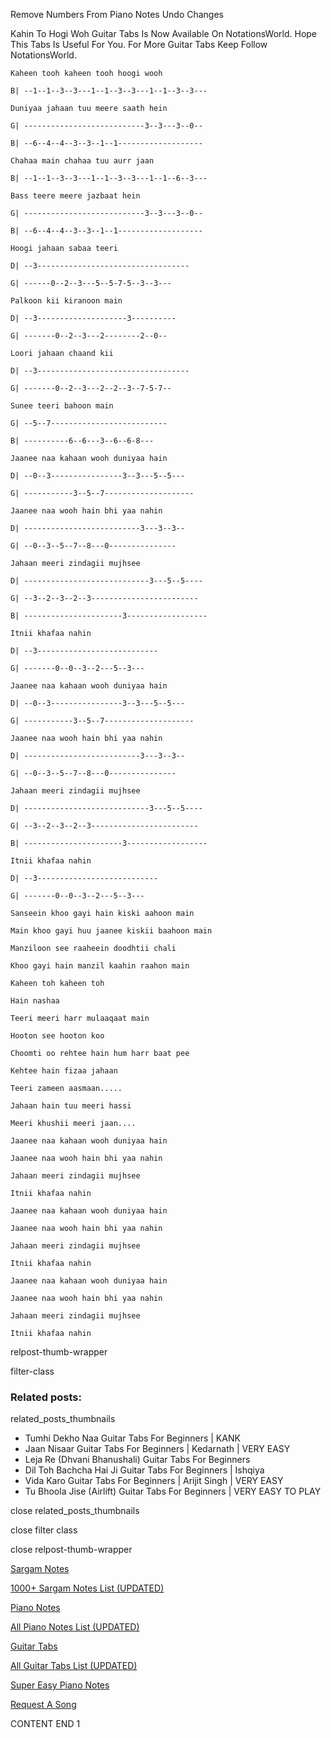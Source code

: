 
Remove Numbers From Piano Notes
Undo Changes

Kahin To Hogi Woh Guitar Tabs Is Now Available On NotationsWorld. Hope This Tabs Is Useful For You. For More Guitar Tabs Keep Follow NotationsWorld.

```
Kaheen tooh kaheen tooh hoogi wooh

B| --1--1--3--3---1--1--3--3---1--1--3--3---

Duniyaa jahaan tuu meere saath hein

G| ---------------------------3--3---3--0--

B| --6--4--4--3--3--1--1-------------------

Chahaa main chahaa tuu aurr jaan

B| --1--1--3--3---1--1--3--3---1--1--6--3---

Bass teere meere jazbaat hein

G| ---------------------------3--3---3--0--

B| --6--4--4--3--3--1--1-------------------

Hoogi jahaan sabaa teeri

D| --3----------------------------------

G| ------0--2--3---5--5-7-5--3--3---

Palkoon kii kiranoon main

D| --3--------------------3----------

G| -------0--2--3---2--------2--0--

Loori jahaan chaand kii

D| --3----------------------------------

G| -------0--2--3---2--2--3--7-5-7--

Sunee teeri bahoon main

G| --5--7--------------------------

B| ----------6--6---3--6--6-8---

Jaanee naa kahaan wooh duniyaa hain

D| --0--3----------------3--3---5--5---

G| -----------3--5--7--------------------

Jaanee naa wooh hain bhi yaa nahin

D| --------------------------3---3--3--

G| --0--3--5--7--8---0---------------

Jahaan meeri zindagii mujhsee

D| ----------------------------3---5--5----

G| --3--2--3--2--3------------------------

B| ----------------------3------------------

Itnii khafaa nahin

D| --3---------------------------

G| -------0--0--3--2---5--3---

Jaanee naa kahaan wooh duniyaa hain

D| --0--3----------------3--3---5--5---

G| -----------3--5--7--------------------

Jaanee naa wooh hain bhi yaa nahin

D| --------------------------3---3--3--

G| --0--3--5--7--8---0---------------

Jahaan meeri zindagii mujhsee

D| ----------------------------3---5--5----

G| --3--2--3--2--3------------------------

B| ----------------------3------------------

Itnii khafaa nahin

D| --3---------------------------

G| -------0--0--3--2---5--3---

Sanseein khoo gayi hain kiski aahoon main

Main khoo gayi huu jaanee kiskii baahoon main

Manziloon see raaheein doodhtii chali

Khoo gayi hain manzil kaahin raahon main

Kaheen toh kaheen toh

Hain nashaa

Teeri meeri harr mulaaqaat main

Hooton see hooton koo

Choomti oo rehtee hain hum harr baat pee

Kehtee hain fizaa jahaan

Teeri zameen aasmaan.....

Jahaan hain tuu meeri hassi

Meeri khushii meeri jaan....

Jaanee naa kahaan wooh duniyaa hain

Jaanee naa wooh hain bhi yaa nahin

Jahaan meeri zindagii mujhsee

Itnii khafaa nahin

Jaanee naa kahaan wooh duniyaa hain

Jaanee naa wooh hain bhi yaa nahin

Jahaan meeri zindagii mujhsee

Itnii khafaa nahin

Jaanee naa kahaan wooh duniyaa hain

Jaanee naa wooh hain bhi yaa nahin

Jahaan meeri zindagii mujhsee

Itnii khafaa nahin
```

relpost-thumb-wrapper

filter-class

### Related posts:

related_posts_thumbnails

* Tumhi Dekho Naa Guitar Tabs For Beginners | KANK
* Jaan Nisaar Guitar Tabs For Beginners | Kedarnath | VERY EASY
* Leja Re (Dhvani Bhanushali) Guitar Tabs For Beginners
* Dil Toh Bachcha Hai Ji Guitar Tabs For Beginners | Ishqiya
* Vida Karo Guitar Tabs For Beginners | Arijit Singh | VERY EASY
* Tu Bhoola Jise (Airlift) Guitar Tabs For Beginners | VERY EASY TO PLAY

close related_posts_thumbnails

close filter class

close relpost-thumb-wrapper

[Sargam Notes](https://www.notationsworld.com/sargam-notes.html)

[1000+ Sargam Notes List (UPDATED)](https://www.notationsworld.com/all-songs-list-sargam-notes.html)

[Piano Notes](https://www.notationsworld.com/piano-notes.html)

[All Piano Notes List (UPDATED)](https://www.notationsworld.com/all-songs-list-piano-notes.html)

[Guitar Tabs](https://www.notationsworld.com/guitar-tabs.html)

[All Guitar Tabs List (UPDATED)](https://www.notationsworld.com/all-songs-list-guitar-tabs.html)

[Super Easy Piano Notes](https://studywall.in/)

[Request A Song](https://www.notationsworld.com/request-a-song.html)

CONTENT END 1

